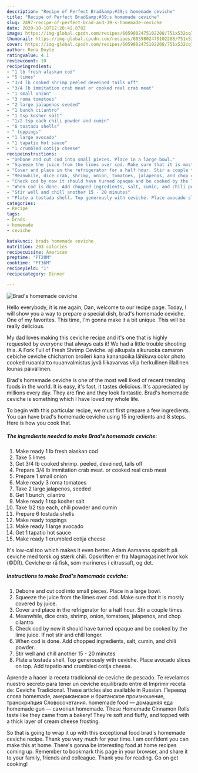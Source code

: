 ```yaml
---
description: "Recipe of Perfect Brad&amp;#39;s homemade ceviche"
title: "Recipe of Perfect Brad&amp;#39;s homemade ceviche"
slug: 2497-recipe-of-perfect-brad-and-39-s-homemade-ceviche
date: 2020-10-18T12:28:42.878Z
image: https://img-global.cpcdn.com/recipes/6059802475102208/751x532cq70/brads-homemade-ceviche-recipe-main-photo.jpg
thumbnail: https://img-global.cpcdn.com/recipes/6059802475102208/751x532cq70/brads-homemade-ceviche-recipe-main-photo.jpg
cover: https://img-global.cpcdn.com/recipes/6059802475102208/751x532cq70/brads-homemade-ceviche-recipe-main-photo.jpg
author: Rena Doyle
ratingvalue: 4.1
reviewcount: 10
recipeingredient:
- "1 lb fresh alaskan cod"
- "5 limes"
- "3/4 lb cooked shrimp peeled deveined tails off"
- "3/4 lb immitation crab meat or cooked real crab meat"
- "1 small onion"
- "3 roma tomatoes"
- "2 large jalapenos seeded"
- "1 bunch cilantro"
- "1 tsp kosher salt"
- "1/2 tsp each chili powder and cumin"
- "6 tostada shells"
- " toppings"
- "1 large avocado"
- "1 tapatio hot sauce"
- "1 crumbled cotija cheese"
recipeinstructions:
- "Debone and cut cod into small pieces. Place in a large bowl."
- "Squeeze the juice from the limes over cod. Make sure that it is mostly covered by juice."
- "Cover and place in the refrigerator for a half hour. Stir a couple times."
- "Meanwhile, dice crab, shrimp, onion, tomatoes, jalapenos, and chop cilantro"
- "Check cod by now it should have turned opaque and be cooked by the lime juice. If not stir and chill longer."
- "When cod is done. Add chopped ingredients, salt, cumin, and chili powder."
- "Stir well and chill another 15 - 20 minutes"
- "Plate a tostada shell. Top generously with ceviche. Place avocado slices on top. Add tapatio and crumbled cotija cheese."
categories:
- Recipe
tags:
- brads
- homemade
- ceviche

katakunci: brads homemade ceviche 
nutrition: 203 calories
recipecuisine: American
preptime: "PT28M"
cooktime: "PT36M"
recipeyield: "1"
recipecategory: Dinner

---
```



![Brad&#39;s homemade ceviche](https://img-global.cpcdn.com/recipes/6059802475102208/751x532cq70/brads-homemade-ceviche-recipe-main-photo.jpg)

Hello everybody, it is me again, Dan, welcome to our recipe page. Today, I will show you a way to prepare a special dish, brad&#39;s homemade ceviche. One of my favorites. This time, I'm gonna make it a bit unique. This will be really delicious.

My dad loves making this ceviche recipe and it&#39;s one that is highly requested by everyone that always eats it! We had a little trouble shooting this. A Fork Full of Fresh Shrimp Ceviche. aji alkupala alkuruoka camaron cebiche ceviche chicharron broileri kana kananpoika lähikuva color photo cooked ruoanlaitto ruuanvalmistus jyvä liikavarvas vilja herkullinen illallinen lounas päivällinen.

Brad&#39;s homemade ceviche is one of the most well liked of recent trending foods in the world. It is easy, it's fast, it tastes delicious. It's appreciated by millions every day. They are fine and they look fantastic. Brad&#39;s homemade ceviche is something which I have loved my whole life.


To begin with this particular recipe, we must first prepare a few ingredients. You can have brad&#39;s homemade ceviche using 15 ingredients and 8 steps. Here is how you cook that.

<!--inarticleads1-->

##### The ingredients needed to make Brad&#39;s homemade ceviche:

1. Make ready 1 lb fresh alaskan cod
1. Take 5 limes
1. Get 3/4 lb cooked shrimp. peeled, deveined, tails off
1. Prepare 3/4 lb immitation crab meat. or cooked real crab meat
1. Prepare 1 small onion
1. Make ready 3 roma tomatoes
1. Take 2 large jalapenos, seeded
1. Get 1 bunch, cilantro
1. Make ready 1 tsp kosher salt
1. Take 1/2 tsp each, chili powder and cumin
1. Prepare 6 tostada shells
1. Make ready  toppings
1. Make ready 1 large avocado
1. Get 1 tapatio hot sauce
1. Make ready 1 crumbled cotija cheese


It&#39;s low-cal too which makes it even better. Adam Aamanns opskrift på ceviche med torsk og stærk chili. Opskriften er fra Magmagasinet hvor kok (©DR). Ceviche er rå fisk, som marineres i citrussaft, og det. 

<!--inarticleads2-->

##### Instructions to make Brad&#39;s homemade ceviche:

1. Debone and cut cod into small pieces. Place in a large bowl.
1. Squeeze the juice from the limes over cod. Make sure that it is mostly covered by juice.
1. Cover and place in the refrigerator for a half hour. Stir a couple times.
1. Meanwhile, dice crab, shrimp, onion, tomatoes, jalapenos, and chop cilantro
1. Check cod by now it should have turned opaque and be cooked by the lime juice. If not stir and chill longer.
1. When cod is done. Add chopped ingredients, salt, cumin, and chili powder.
1. Stir well and chill another 15 - 20 minutes
1. Plate a tostada shell. Top generously with ceviche. Place avocado slices on top. Add tapatio and crumbled cotija cheese.


Aprende a hacer la receta tradicional de ceviche de pescado. Te revelamos nuestro secreto para tener un ceviche equilibrado entre el Imprimir receta de: Ceviche Tradicional. These articles also available in Russian. Перевод слова homemade, американское и британское произношение, транскрипция Словосочетания. homemade food — домашняя еда homemade gun — самопал homemade. These Homemade Cinnamon Rolls taste like they came from a bakery! They&#39;re soft and fluffy, and topped with a thick layer of cream cheese frosting. 

So that is going to wrap it up with this exceptional food brad&#39;s homemade ceviche recipe. Thank you very much for your time. I am confident you can make this at home. There's gonna be interesting food at home recipes coming up. Remember to bookmark this page in your browser, and share it to your family, friends and colleague. Thank you for reading. Go on get cooking!
